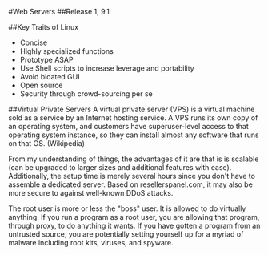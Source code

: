 #Web Servers
##Release 1, 9.1

##Key Traits of Linux
* Concise
* Highly specialized functions
* Prototype ASAP
* Use Shell scripts to increase leverage and portability
* Avoid bloated GUI
* Open source
* Security through crowd-sourcing per se

##Virtual Private Servers
A virtual private server (VPS) is a virtual machine sold as a service by an Internet hosting service. A VPS runs its own copy of an operating system, and customers have superuser-level access to that operating system instance, so they can install almost any software that runs on that OS. (Wikipedia)

From my understanding of things, the advantages of it are that is is scalable (can be upgraded to larger sizes and additional features with ease). Additionally, the setup time is merely several hours since you don't have to assemble a dedicated server. Based on resellerspanel.com, it may also be more secure to against well-known DDoS attacks. 

The root user is more or less the "boss" user. It is allowed to do virtually anything. If you run a program as a root user,  you are allowing that program, through proxy, to do anything it wants. If you have gotten a program from an untrusted source, you are potentially setting yourself up for a myriad of malware including root kits, viruses, and spyware. 

